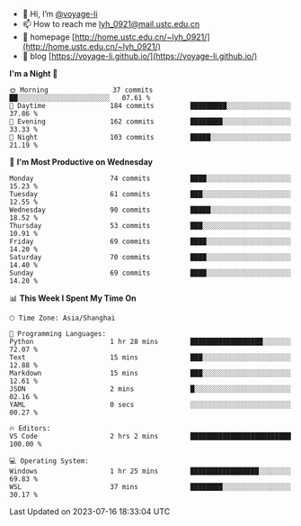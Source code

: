 - 👋 Hi, I’m [@voyage-li](https://github.com/voyage-li/)
- 📫 How to reach me [lyh_0921@mail.ustc.edu.cn](mailto:lyh_0921@mail.ustc.edu.cn)
- 👯 homepage [http://home.ustc.edu.cn/~lyh_0921/](http://home.ustc.edu.cn/~lyh_0921/)
- 🥤 blog [https://voyage-li.github.io/](https://voyage-li.github.io/)

<!--START_SECTION:waka-->
**I'm a Night 🦉** 

```text
🌞 Morning                37 commits          ██░░░░░░░░░░░░░░░░░░░░░░░   07.61 % 
🌆 Daytime                184 commits         █████████░░░░░░░░░░░░░░░░   37.86 % 
🌃 Evening                162 commits         ████████░░░░░░░░░░░░░░░░░   33.33 % 
🌙 Night                  103 commits         █████░░░░░░░░░░░░░░░░░░░░   21.19 % 
```
📅 **I'm Most Productive on Wednesday** 

```text
Monday                   74 commits          ████░░░░░░░░░░░░░░░░░░░░░   15.23 % 
Tuesday                  61 commits          ███░░░░░░░░░░░░░░░░░░░░░░   12.55 % 
Wednesday                90 commits          █████░░░░░░░░░░░░░░░░░░░░   18.52 % 
Thursday                 53 commits          ███░░░░░░░░░░░░░░░░░░░░░░   10.91 % 
Friday                   69 commits          ████░░░░░░░░░░░░░░░░░░░░░   14.20 % 
Saturday                 70 commits          ████░░░░░░░░░░░░░░░░░░░░░   14.40 % 
Sunday                   69 commits          ████░░░░░░░░░░░░░░░░░░░░░   14.20 % 
```


📊 **This Week I Spent My Time On** 

```text
🕑︎ Time Zone: Asia/Shanghai

💬 Programming Languages: 
Python                   1 hr 28 mins        ██████████████████░░░░░░░   72.07 % 
Text                     15 mins             ███░░░░░░░░░░░░░░░░░░░░░░   12.88 % 
Markdown                 15 mins             ███░░░░░░░░░░░░░░░░░░░░░░   12.61 % 
JSON                     2 mins              █░░░░░░░░░░░░░░░░░░░░░░░░   02.16 % 
YAML                     0 secs              ░░░░░░░░░░░░░░░░░░░░░░░░░   00.27 % 

🔥 Editors: 
VS Code                  2 hrs 2 mins        █████████████████████████   100.00 % 

💻 Operating System: 
Windows                  1 hr 25 mins        █████████████████░░░░░░░░   69.83 % 
WSL                      37 mins             ████████░░░░░░░░░░░░░░░░░   30.17 % 
```


 Last Updated on 2023-07-16 18:33:04 UTC
<!--END_SECTION:waka-->